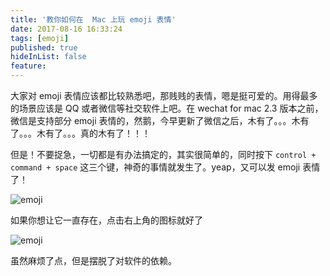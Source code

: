 ```yaml
---
title: '教你如何在  Mac 上玩 emoji 表情'
date: 2017-08-16 16:33:24
tags: [emoji]
published: true
hideInList: false
feature: 
---
```


大家对 emoji 表情应该都比较熟悉吧，那贱贱的表情，嗯是挺可爱的。用得最多的场景应该是 QQ 或者微信等社交软件上吧。在 wechat for mac 2.3 版本之前，微信是支持部分 emoji 表情的，然鹅，今早更新了微信之后，木有了。。。木有了。。。木有了。。。真的木有了！！！

<!-- more -->

但是！不要捉急，一切都是有办法搞定的，其实很简单的，同时按下 `control + command + space` 这三个键，神奇的事情就发生了。yeap，又可以发 emoji 表情了！

![emoji](http://wx2.sinaimg.cn/mw690/a5bab661ly1filn8lnz4fj20fi0jswiu.jpg)

如果你想让它一直存在，点击右上角的图标就好了

![emoji](http://wx2.sinaimg.cn/mw690/a5bab661ly1filncde8pbj20fe0ki76n.jpg)

虽然麻烦了点，但是摆脱了对软件的依赖。